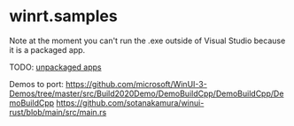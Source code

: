 # winrt.samples
 
Note at the moment you can't run the .exe outside of Visual Studio because it is a packaged app.

TODO: [unpackaged apps](https://learn.microsoft.com/en-us/windows/apps/windows-app-sdk/tutorial-unpackaged-deployment?tabs=cpp)

Demos to port:
https://github.com/microsoft/WinUI-3-Demos/tree/master/src/Build2020Demo/DemoBuildCpp/DemoBuildCpp/DemoBuildCpp
https://github.com/sotanakamura/winui-rust/blob/main/src/main.rs